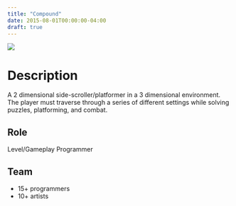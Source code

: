 ```yaml
---
title: "Compound"
date: 2015-08-01T00:00:00-04:00
draft: true
---
```


![](/images/projects/Compound-modified.jpg)

# Description
A 2 dimensional side-scroller/platformer in a 3 dimensional environment. The player must traverse through a series of different settings while solving puzzles, platforming, and combat.

## Role
Level/Gameplay Programmer

## Team
- 15+ programmers 
- 10+ artists